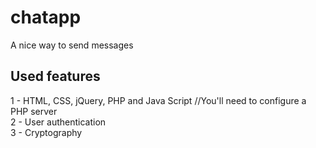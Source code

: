 # chatapp

A nice way to send messages

## Used features

1 - HTML, CSS, jQuery, PHP and Java Script //You'll need to configure a PHP server   
2 - User authentication  
3 - Cryptography
